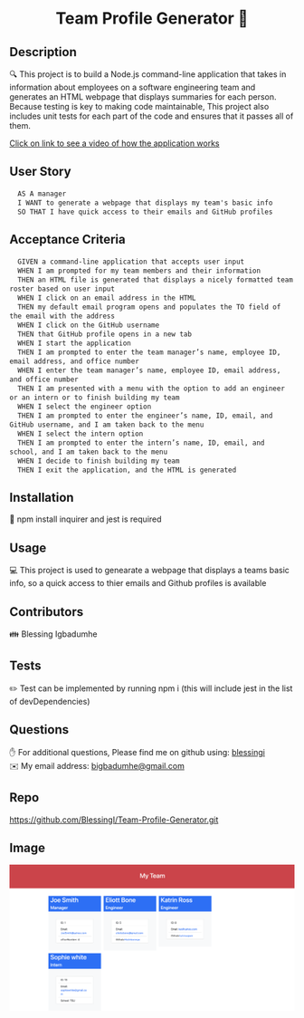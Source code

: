 
  <h1 align="center">Team Profile Generator 👋</h1>

## Description
  🔍 This project is to build a Node.js command-line application that takes in information about employees on a software engineering team and generates an HTML webpage that displays summaries for each person. Because testing is key to making code maintainable, This project also includes unit tests for each part of the code and ensures that it passes all of them.

[Click on link to see a video of how the application works](https://youtu.be/YQeGtBf76Mk)

## User Story
      AS A manager
      I WANT to generate a webpage that displays my team's basic info
      SO THAT I have quick access to their emails and GitHub profiles

## Acceptance Criteria
      GIVEN a command-line application that accepts user input
      WHEN I am prompted for my team members and their information
      THEN an HTML file is generated that displays a nicely formatted team roster based on user input
      WHEN I click on an email address in the HTML
      THEN my default email program opens and populates the TO field of the email with the address
      WHEN I click on the GitHub username
      THEN that GitHub profile opens in a new tab
      WHEN I start the application
      THEN I am prompted to enter the team manager’s name, employee ID, email address, and office number
      WHEN I enter the team manager’s name, employee ID, email address, and office number
      THEN I am presented with a menu with the option to add an engineer or an intern or to finish building my team
      WHEN I select the engineer option
      THEN I am prompted to enter the engineer’s name, ID, email, and GitHub username, and I am taken back to the menu
      WHEN I select the intern option
      THEN I am prompted to enter the intern’s name, ID, email, and school, and I am taken back to the menu
      WHEN I decide to finish building my team
      THEN I exit the application, and the HTML is generated

## Installation
  💾 npm install inquirer and jest is required

## Usage
  💻 This project is used to genearate a webpage that displays a teams basic info, so a quick access to thier emails and Github profiles is available

## Contributors
  👪 Blessing Igbadumhe

## Tests
  ✏️ Test can be implemented by running npm i (this will include jest in the list of devDependencies) 

## Questions
  ✋ For additional questions, Please find me on github using: [blessingi](https://github.com/blessingi)
  <br>
  ✉️ My email address: bigbadumhe@gmail.com

## Repo
https://github.com/BlessingI/Team-Profile-Generator.git

## Image
![TeamProfileGenerator](./assests/images/teamProfileGeneratorPic.png)